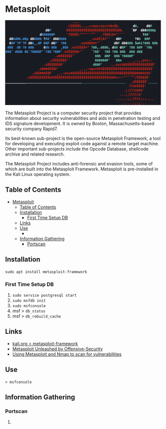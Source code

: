 # Metasploit

![](assets/16522787455707.png)

The Metasploit Project is a computer security project that provides information about security vulnerabilities and aids in penetration testing and IDS signature development. It is owned by Boston, Massachusetts-based security company Rapid7.

Its best-known sub-project is the open-source Metasploit Framework, a tool for developing and executing exploit code against a remote target machine. Other important sub-projects include the Opcode Database, shellcode archive and related research.

The Metasploit Project includes anti-forensic and evasion tools, some of which are built into the Metasploit Framework. Metasploit is pre-installed in the Kali Linux operating system.

## Table of Contents

- [Metasploit](#metasploit)
  - [Table of Contents](#table-of-contents)
  - [Installation](#installation)
    - [First Time Setup DB](#first-time-setup-db)
  - [Links](#links)
  - [Use](#use)
      - [](#)
  - [Information Gathering](#information-gathering)
    - [Portscan](#portscan)


## Installation

`sudo apt install metasploit-framework`

### First Time Setup DB

1. `sudo service postgresql start`
2. `sudo msfdb init`
3. `sudo msfconsole`
4. msf > `db_status`
5. msf > `db_rebuild_cache`

## Links

* [kali.org > metasploit-framework](https://www.kali.org/tools/metasploit-framework/)
* [Metasploit Unleashed by Offensive-Security](https://www.offensive-security.com/metasploit-unleashed/)
* [Using Metasploit and Nmap to scan for vulnerabilities](https://www.cm-alliance.com/cybersecurity-blog/using-metasploit-and-nmap-to-scan-for-vulnerabilities)


## Use
`> msfconsole`
#### 

## Information Gathering

### Portscan

1. 




